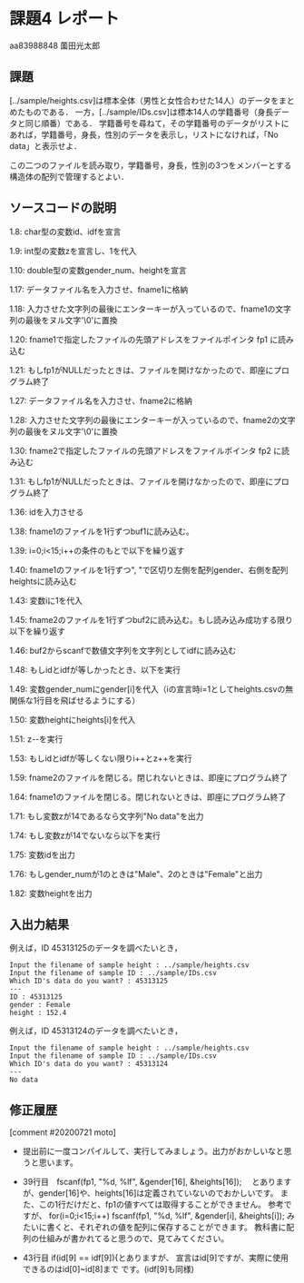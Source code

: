 # 課題4 レポート

aa83988848 薗田光太郎

## 課題

[../sample/heights.csv]は標本全体（男性と女性合わせた14人）のデータをまとめたものである．
一方，[../sample/IDs.csv]は標本14人の学籍番号（身長データと同じ順番）である．
学籍番号を尋ねて，その学籍番号のデータがリストにあれば，学籍番号，身長，性別のデータを表示し，リストになければ，「No data」と表示せよ．

この二つのファイルを読み取り，学籍番号，身長，性別の3つをメンバーとする構造体の配列で管理するとよい．

## ソースコードの説明

1.8: char型の変数id、idfを宣言

1.9: int型の変数zを宣言し、1を代入

1.10: double型の変数gender_num、heightを宣言

1.17: データファイル名を入力させ、fname1に格納

1.18: 入力させた文字列の最後にエンターキーが入っているので、fname1の文字列の最後をヌル文字'\0'に置換

1.20: fname1で指定したファイルの先頭アドレスをファイルポインタ fp1 に読み込む

1.21: もしfp1がNULLだったときは、ファイルを開けなかったので、即座にプログラム終了

1.27: データファイル名を入力させ、fname2に格納

1.28: 入力させた文字列の最後にエンターキーが入っているので、fname2の文字列の最後をヌル文字'\0'に置換

1.30: fname2で指定したファイルの先頭アドレスをファイルポインタ fp2 に読み込む

1.31: もしfp1がNULLだったときは、ファイルを開けなかったので、即座にプログラム終了

1.36: idを入力させる

1.38: fname1のファイルを1行ずつbuf1に読み込む。

1.39: i=0;i<15;i++の条件のもとで以下を繰り返す

1.40: fname1のファイルを1行ずつ", "で区切り左側を配列gender、右側を配列heightsに読み込む

1.43: 変数iに1を代入

1.45: fname2のファイルを1行ずつbuf2に読み込む。もし読み込み成功する限り以下を繰り返す

1.46: buf2からscanfで数値文字列を文字列としてidfに読み込む

1.48: もしidとidfが等しかったとき、以下を実行

1.49: 変数gender_numにgender[i]を代入（iの宣言時i=1としてheights.csvの無関係な1行目を飛ばせるようにする）

1.50: 変数heightにheights[i]を代入

1.51: z--を実行

1.53: もしidとidfが等しくない限りi++とz++を実行

1.59: fname2のファイルを閉じる。閉じれないときは、即座にプログラム終了

1.64: fname1のファイルを閉じる。閉じれないときは、即座にプログラム終了

1.71: もし変数zが14であるなら文字列"No data"を出力

1.74: もし変数zが14でないなら以下を実行

1.75: 変数idを出力

1.76: もしgender_numが1のときは"Male"、2のときは"Female"と出力

1.82: 変数heightを出力

## 入出力結果

例えば，ID 45313125のデータを調べたいとき，

```
Input the filename of sample height : ../sample/heights.csv
Input the filename of sample ID : ../sample/IDs.csv
Which ID's data do you want? : 45313125
---
ID : 45313125
gender : Female
height : 152.4
```

例えば，ID 45313124のデータを調べたいとき，

```
Input the filename of sample height : ../sample/heights.csv
Input the filename of sample ID : ../sample/IDs.csv
Which ID's data do you want? : 45313124
---
No data
```

## 修正履歴

[comment #20200721 moto]
- 提出前に一度コンパイルして、実行してみましょう。出力がおかしいなと思うと思います。
  
- 39行目　fscanf(fp1, "%d, %lf", &gender[16], &heights[16]);　
  とありますが、gender[16]や、heights[16]は定義されていないのでおかしいです。
  また、この1行だけだと、fp1の値すべては取得することができません。
  参考ですが、
    for(i=0;i<15;i++)
       fscanf(fp1, "%d, %lf", &gender[i], &heights[i]);
  みたいに書くと、それぞれの値を配列に保存することができます。
  教科書に配列の仕組みが書かれてると思うので、見てみてください。

- 43行目 if(id[9] == idf[9]){とありますが、
  宣言はid[9]ですが、実際に使用できるのはid[0]~id[8]まで
  です。(idf[9]も同様)